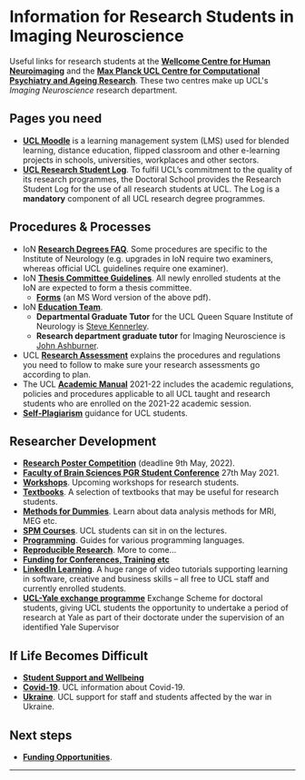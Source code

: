 # Information for Research Students in Imaging Neuroscience
Useful links for research students at the [**Wellcome Centre for Human Neuroimaging**](https://www.fil.ion.ucl.ac.uk/) and the [**Max Planck UCL Centre for Computational Psychiatry and Ageing Research**](https://www.mps-ucl-centre.mpg.de/). These two centres make up UCL's *Imaging Neuroscience* research department.


## Pages you need

* [**UCL Moodle**](https://moodle.ucl.ac.uk/) is a learning management system (LMS) used for blended learning, distance education, flipped classroom and other e-learning projects in schools, universities, workplaces and other sectors.
* [**UCL Research Student Log**](https://researchlog.grad.ucl.ac.uk/). To fulfil UCL’s commitment to the quality of its research programmes, the Doctoral School provides the Research Student Log for the use of all research students at UCL. The Log is a **mandatory** component of all UCL research degree programmes.


## Procedures & Processes

* IoN [**Research Degrees FAQ**](https://www.ucl.ac.uk/ion/research-degree-faqs). Some procedures are specific to the Institute of Neurology (e.g. upgrades in IoN require two examiners, whereas official UCL guidelines require one examiner).
* IoN [**Thesis Committee Guidelines**](https://www.ucl.ac.uk/ion/sites/ion/files/ion_tc_guidelines_july_2021_0.pdf). All newly enrolled students at the IoN are expected to form a thesis committee.
    - [**Forms**](https://www.ucl.ac.uk/ion/sites/ion/files/ion_tc_guidelines_july_2021_0.docx) (an MS Word version of the above pdf).
* IoN [**Education Team**](https://www.ucl.ac.uk/ion/study/education-team-contacts).
    - **Departmental Graduate Tutor** for the UCL Queen Square Institute of Neurology is [Steve Kennerley](https://iris.ucl.ac.uk/iris/browse/profile?upi=SWKEN38).
    - **Research department graduate tutor** for Imaging Neuroscience is [John Ashburner](https://iris.ucl.ac.uk/iris/browse/profile?upi=JTASH57).
* UCL [**Research Assessment**](https://www.ucl.ac.uk/students/exams-and-assessments/research-assessments) explains the procedures and regulations you need to follow to make sure your research assessments go according to plan.
* The UCL [**Academic Manual**](https://www.ucl.ac.uk/academic-manual/node/19) 2021-22 includes the academic regulations, policies and procedures applicable to all UCL taught and research students who are enrolled on the 2021-22 academic session.
* [**Self-Plagiarism**](https://www.grad.ucl.ac.uk/essinfo/guidance-on-selfplagiarism/) guidance for UCL students.

## Researcher Development

* [**Research Poster Competition**](https://www.grad.ucl.ac.uk/comp/2021-2022/research-poster-competition/) (deadline 9th May, 2022).
* [**Faculty of Brain Sciences PGR Student Conference**](https://www.ucl.ac.uk/ion/news/2021/jun/1st-faculty-brain-sciences-pgr-student-conference-2021) 27th May 2021.
* [**Workshops**](Workshops.md). Upcoming workshops for research students.
* [**Textbooks**](Textbooks.md). A selection of textbooks that may be useful for research students.
* [**Methods for Dummies**](https://www.fil.ion.ucl.ac.uk/mfd/). Learn about data analysis methods for MRI, MEG etc.
* [**SPM Courses**](https://www.fil.ion.ucl.ac.uk/spm/course/). UCL students can sit in on the lectures.
* [**Programming**](Programming.md). Guides for various programming languages.
* [**Reproducible Research**](Reproducible_Research.md). More to come...
* [**Funding for Conferences, Training etc**](RD_Funding.md)
* [**LinkedIn Learning**](https://www.ucl.ac.uk/isd/linkedin-learning). A huge range of video tutorials supporting learning in software, creative and business skills – all free to UCL staff and currently enrolled students.
* [**UCL-Yale exchange programme**](https://www.grad.ucl.ac.uk/yale-ucl/) Exchange Scheme for doctoral students, giving UCL students the opportunity to undertake a period of research at Yale as part of their doctorate under the supervision of an identified Yale Supervisor

## If Life Becomes Difficult

* [**Student Support and Wellbeing**](Support.md)
* [**Covid-19**](https://www.ucl.ac.uk/coronavirus/). UCL information about Covid-19.
* [**Ukraine**](https://www.ucl.ac.uk/news/2022/feb/support-staff-and-students-affected-war-ukraine?utm_source=UCL%20%28Internal%20Communications%29&utm_medium=email&utm_campaign=13033984_Provost%20all%20staff%20-%20Ukraine%201%20March%202022&utm_content=current%20statement%20outlining%20guidance%20and%20support%20here). UCL support for staff and students affected by the war in Ukraine.

## Next steps

* [**Funding Opportunities**](Funding.md).


---
